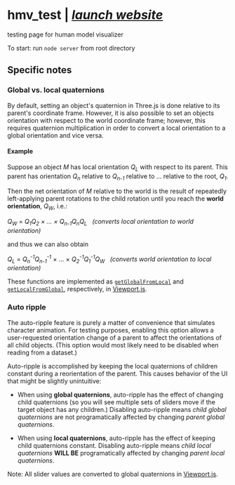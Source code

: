 # hmv_test  | [_launch website_](https://jpiland16.github.io/hmv_test/)

testing page for human model visualizer

To start: run `node server` from root directory

## Specific notes

### Global vs. local quaternions

By default, setting an object's quaternion in Three.js is done relative to its parent's coordinate frame. However, it is also possible to set an objects orientation with respect to the world coordinate frame; however, this requires quaternion multiplication in order to convert a local orientation to a global orientation and vice versa. 

#### Example

Suppose an object *M* has local orientation *Q<sub>L</sub>* with respect to its parent. This parent has orientation *Q<sub>n</sub>* relative to *Q<sub>n-1</sub>* relative to ... relative to the root, *Q<sub>1</sub>*.

Then the net orientation of *M* relative to the world is the result of repeatedly left-applying parent rotations to the child rotation until you reach the __world orientation__, *Q<sub>W</sub>*, i.e.:

*Q<sub>W</sub>* = *Q<sub>1</sub>Q<sub>2</sub> &times; ... &times; Q<sub>n-1</sub>Q<sub>n</sub>Q<sub>L</sub>* &nbsp; *(converts local orientation to world orientation)*

and thus we can also obtain

*Q<sub>L</sub>* = *Q<sub>n</sub><sup>-1</sup>Q<sub>n-1</sub><sup>-1</sup>* &times; ... &times; *Q<sub>2</sub><sup>-1</sup>Q<sub>1</sub><sup>-1</sup>Q<sub>W</sub>* &nbsp; *(converts world orientation to local orientation)*

These functions are implemented as [`getGlobalFromLocal`](https://github.com/jpiland16/hmv_test/blob/master/src/components/Viewport.js#L144-L154) and [`getLocalFromGlobal`](https://github.com/jpiland16/hmv_test/blob/master/src/components/Viewport.js#L156-L168), respectively, in [Viewport.js](https://github.com/jpiland16/hmv_test/blob/master/src/components/Viewport.js).

### Auto ripple

The auto-ripple feature is purely a matter of convenience that simulates character animation. For testing purposes, enabling this option allows a user-requested orientation change of a parent to affect the orientations of all child objects. (This option would most likely need to be disabled when reading from a dataset.) 

Auto-ripple is accomplished by keeping the local quaternions of children constant during a reorientation of the parent. This causes behavior of the UI that might be slightly unintuitive:

 - When using **global quaternions**, auto-ripple has the effect of changing child quaternions (so you will see multiple sets of sliders move if the target object has any children.) Disabling auto-ripple means *child global quaternions* are not programatically affected by changing *parent global quaternions*.

 - When using **local quaternions**, auto-ripple has the effect of keeping child quaternions constant. Disabling auto-ripple means *child local quaternions* **WILL BE** programatically affected by changing *parent local quaternions*.

Note: All slider values are converted to global quaternions in [Viewport.js](https://github.com/jpiland16/hmv_test/blob/master/src/components/Viewport.js).
